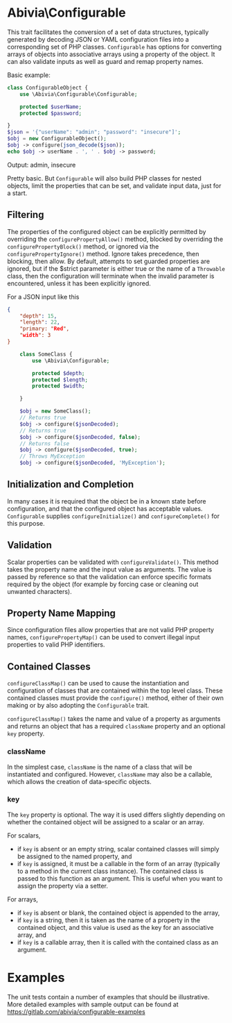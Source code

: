 Abivia\Configurable
====

This trait facilitates the conversion of a set of data structures, typically generated by
decoding JSON or YAML configuration files into a corresponding set of PHP classes. `Configurable`
has options for converting arrays of objects into associative arrays using a property of
the object. It can also validate inputs as well as guard and remap property names.

Basic example:
```php
class ConfigurableObject {
    use \Abivia\Configurable\Configurable;

    protected $userName;
    protected $password;

}
$json = '{"userName": "admin"; "password": "insecure"]';
$obj = new ConfigurableObject();
$obj -> configure(json_decode($json));
echo $obj -> userName . ', ' . $obj -> password;
```
Output:
admin, insecure

Pretty basic. But `Configurable` will also build PHP classes for nested objects, limit the
properties that can be set, and validate input data, just for a start.

Filtering
-----
The properties of the configured object can be explicitly permitted by overriding the
`configurePropertyAllow()` method, blocked by overriding the `configurePropertyBlock()`
method, or ignored via the `configurePropertyIgnore()` method. Ignore takes precedence, then
blocking, then allow. By default, attempts to set guarded properties
are ignored, but if the $strict parameter is either true or the name of a `Throwable`
class, then the configuration will terminate when the invalid parameter is encountered,
unless it has been explicitly ignored.

For a JSON input like this
```json
{
    "depth": 15,
    "length": 22,
    "primary: "Red",
    "width": 3
}
```

```php
    class SomeClass {
        use \Abivia\Configurable;

        protected $depth;
        protected $length;
        protected $width;

    }

    $obj = new SomeClass();
    // Returns true
    $obj -> configure($jsonDecoded);
    // Returns true
    $obj -> configure($jsonDecoded, false);
    // Returns false
    $obj -> configure($jsonDecoded, true);
    // Throws MyException
    $obj -> configure($jsonDecoded, 'MyException');
 ```

Initialization and Completion
---
In many cases it is required that the object be in a known state before configuration,
and that the configured object has acceptable values. `Configurable` supplies
`configureInitialize()` and `configureComplete()` for this purpose.

Validation
---
Scalar properties can be validated with `configureValidate()`. This method takes
the property name and the input value as arguments.
The value is passed by reference so that the validation can enforce specific formats
required by the object (for example by forcing case or cleaning out unwanted characters).

Property Name Mapping
---
Since configuration files allow properties that are not valid PHP property names,
`configurePropertyMap()` can be used to convert illegal input properties to valid
PHP identifiers.

Contained Classes
---
`configureClassMap()` can be used to cause the instantiation and configuration
of classes that are contained within the top level class. These contained classes must provide
the `configure()` method, either of their own making or by also adopting the `Configurable`
trait.

`configureClassMap()` takes the name and value of a property as arguments and returns an
object that has a required `className` property and an optional `key` property.

### className
In the simplest case, `className` is the
name of a class that will be instantiated and configured. However, `className` may also be
a callable, which allows the creation of data-specific objects.

### key
The `key` property is optional. The way it is used differs slightly depending on whether
the contained object will be assigned to a scalar or an array.

For scalars,
 - if `key` is absent or an empty string, scalar contained classes
will simply be assigned to the named property, and
- if `key` is assigned, it must be a callable
in the form of an array (typically to a method in the current class instance). The
contained class is passed to this function as an argument.
This is useful when you want to assign the property via a setter.

For arrays,
 - if `key` is absent or blank, the contained object is appended to the array,
 - if `key` is a string, then it is taken as the name of a property in the contained
object, and this value is used as the key for an associative array, and
 - if `key` is a callable array, then it is called with the contained class as an
argument.

Examples
========
The unit tests contain a number of examples that should be illustrative. More detailed
examples with sample output can be found at
https://gitlab.com/abivia/configurable-examples
